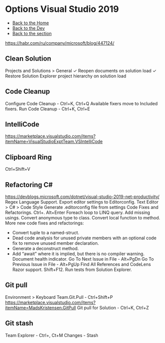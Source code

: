 # Options Visual Studio 2019

- [Back to the Home](../../README.md)
- [Back to the Dev](../README.md)
- [Back to the section](README.md)

https://habr.com/ru/company/microsoft/blog/447124/

## Clean Solution
Projects and Solutions > General
✓ Reopen documents on solution load
✓ Restore Solution Explorer project hierarchy on solution load

## Code Cleanup
Configure Code Cleanup - Ctrl+K, Ctrl+Q
Available fixers move to Included fixers.
Run Code Cleanup - Ctrl+K, Ctrl+E

## IntelliCode
https://marketplace.visualstudio.com/items?itemName=VisualStudioExptTeam.VSIntelliCode

## Clipboard Ring
Ctrl+Shift+V

## Refactoring C#
https://devblogs.microsoft.com/dotnet/visual-studio-2019-net-productivity/
Regex Language Support.
Export editor settings to Editorconfig.
Text Editor > C# > Code Style
  Generate .editorconfig file from settings
Code Fixes and Refactorings.
  Ctrl+.
  Alt+Enter
Foreach loop to LINQ query.
Add missing usings.
Convert anonymous type to class.
Convert local function to method.
More new code fixes and refactorings:
  - Convert tuple to a named-struct.
  - Dead code analysis for unused private members with an optional code fix to remove unused member declaration.
  - Generate a deconstruct method.
  - Add “await” where it is implied, but there is no compiler warning.
Document health indicator.
  Go To Next Issue in File - Alt+PgDn
  Go To Previous Issue in File - Alt+PgUp
Find All References and CodeLens Razor support.
  Shift+F12.
Run tests from Solution Explorer.

## Git pull
Environment > Keyboard
Team.Git.Pull - Ctrl+Shift+P
https://marketplace.visualstudio.com/items?itemName=MadsKristensen.GitPull
Git pull for Solution - Ctrl+K, Ctrl+Z

## Git stash
Team Explorer - Ctrl+\, Ct+M
Changes - Stash
